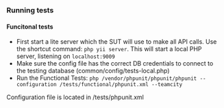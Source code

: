 ### Running tests

#### Funcitonal tests
- First start a lite server which the SUT will use to make all API calls. Use the shortcut command: `php yii server`. This will start a local PHP server, listening on `localhost:9009`
- Make sure the config file has the correct DB credentials to connect to the testing database (common/config/tests-local.php) 
- Run the Functional Tests: `php /vendor/phpunit/phpunit/phpunit --configuration /tests/functional/phpunit.xml --teamcity`

Configuration file is located in /tests/phpunit.xml